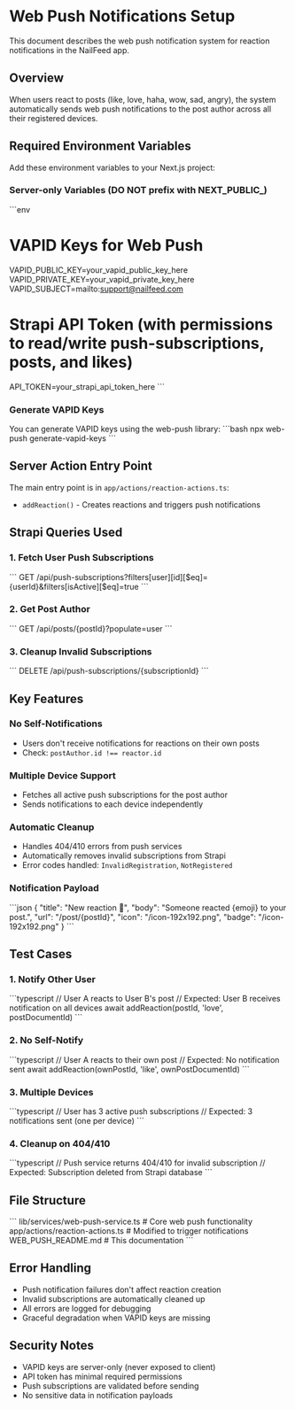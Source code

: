 # Web Push Notifications Setup

This document describes the web push notification system for reaction notifications in the NailFeed app.

## Overview

When users react to posts (like, love, haha, wow, sad, angry), the system automatically sends web push notifications to the post author across all their registered devices.

## Required Environment Variables

Add these environment variables to your Next.js project:

### Server-only Variables (DO NOT prefix with NEXT_PUBLIC_)
\`\`\`env
# VAPID Keys for Web Push
VAPID_PUBLIC_KEY=your_vapid_public_key_here
VAPID_PRIVATE_KEY=your_vapid_private_key_here
VAPID_SUBJECT=mailto:support@nailfeed.com

# Strapi API Token (with permissions to read/write push-subscriptions, posts, and likes)
API_TOKEN=your_strapi_api_token_here
\`\`\`

### Generate VAPID Keys
You can generate VAPID keys using the web-push library:
\`\`\`bash
npx web-push generate-vapid-keys
\`\`\`

## Server Action Entry Point

The main entry point is in `app/actions/reaction-actions.ts`:
- `addReaction()` - Creates reactions and triggers push notifications

## Strapi Queries Used

### 1. Fetch User Push Subscriptions
\`\`\`
GET /api/push-subscriptions?filters[user][id][$eq]={userId}&filters[isActive][$eq]=true
\`\`\`

### 2. Get Post Author
\`\`\`
GET /api/posts/{postId}?populate=user
\`\`\`

### 3. Cleanup Invalid Subscriptions
\`\`\`
DELETE /api/push-subscriptions/{subscriptionId}
\`\`\`

## Key Features

### No Self-Notifications
- Users don't receive notifications for reactions on their own posts
- Check: `postAuthor.id !== reactor.id`

### Multiple Device Support
- Fetches all active push subscriptions for the post author
- Sends notifications to each device independently

### Automatic Cleanup
- Handles 404/410 errors from push services
- Automatically removes invalid subscriptions from Strapi
- Error codes handled: `InvalidRegistration`, `NotRegistered`

### Notification Payload
\`\`\`json
{
  "title": "New reaction 💅",
  "body": "Someone reacted {emoji} to your post.",
  "url": "/post/{postId}",
  "icon": "/icon-192x192.png",
  "badge": "/icon-192x192.png"
}
\`\`\`

## Test Cases

### 1. Notify Other User
\`\`\`typescript
// User A reacts to User B's post
// Expected: User B receives notification on all devices
await addReaction(postId, 'love', postDocumentId)
\`\`\`

### 2. No Self-Notify
\`\`\`typescript
// User A reacts to their own post
// Expected: No notification sent
await addReaction(ownPostId, 'like', ownPostDocumentId)
\`\`\`

### 3. Multiple Devices
\`\`\`typescript
// User has 3 active push subscriptions
// Expected: 3 notifications sent (one per device)
\`\`\`

### 4. Cleanup on 404/410
\`\`\`typescript
// Push service returns 404/410 for invalid subscription
// Expected: Subscription deleted from Strapi database
\`\`\`

## File Structure

\`\`\`
lib/services/web-push-service.ts     # Core web push functionality
app/actions/reaction-actions.ts      # Modified to trigger notifications
WEB_PUSH_README.md                  # This documentation
\`\`\`

## Error Handling

- Push notification failures don't affect reaction creation
- Invalid subscriptions are automatically cleaned up
- All errors are logged for debugging
- Graceful degradation when VAPID keys are missing

## Security Notes

- VAPID keys are server-only (never exposed to client)
- API token has minimal required permissions
- Push subscriptions are validated before sending
- No sensitive data in notification payloads
